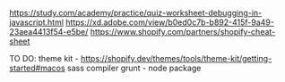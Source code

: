 https://study.com/academy/practice/quiz-worksheet-debugging-in-javascript.html
https://xd.adobe.com/view/b0ed0c7b-b892-415f-9a49-23aea4413f54-e5be/
https://www.shopify.com/partners/shopify-cheat-sheet


TO DO:
theme kit - https://shopify.dev/themes/tools/theme-kit/getting-started#macos
sass compiler
grunt - node package
